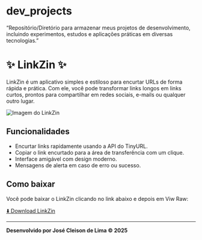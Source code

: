 # dev_projects
“Repositório/Diretório para armazenar meus projetos de desenvolvimento, incluindo experimentos, estudos e aplicações práticas em diversas tecnologias.”

# ✨ LinkZin ✨

LinkZin é um aplicativo simples e estiloso para encurtar URLs de forma rápida e prática. Com ele, você pode transformar links longos em links curtos, prontos para compartilhar em redes sociais, e-mails ou qualquer outro lugar.

![Imagem do LinkZin](https://github.com/cleisonlima/dev_projects/raw/main/LinkZin.png)

## Funcionalidades

- Encurtar links rapidamente usando a API do TinyURL.
- Copiar o link encurtado para a área de transferência com um clique.
- Interface amigável com design moderno.
- Mensagens de alerta em caso de erro ou sucesso.

## Como baixar

Você pode baixar o LinkZin clicando no link abaixo e depois em Viw Raw:  

[⬇️ Download LinkZin](https://github.com/cleisonlima/dev_projects/blob/main/LinkZin.exe)


---

**Desenvolvido por José Cleison de Lima © 2025**

